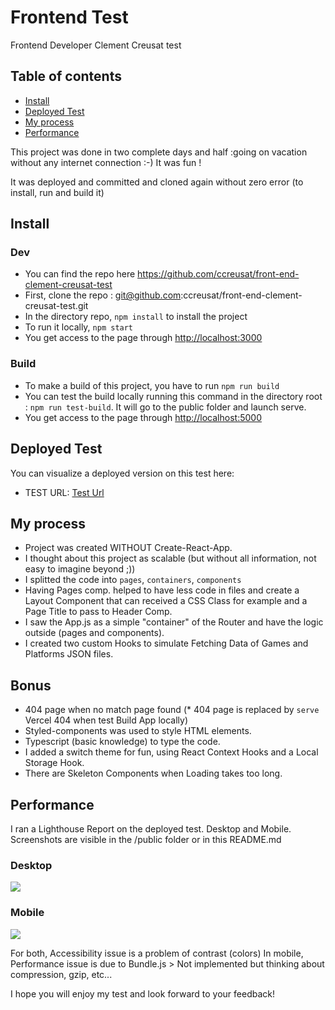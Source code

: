 # Frontend Test

Frontend Developer Clement Creusat test

## Table of contents

-   [Install](#install)
-   [Deployed Test](#deployed)
-   [My process](#my-process)
-   [Performance](#performance)

This project was done in two complete days and half :going on vacation without any internet connection :-)
It was fun !

It was deployed and committed and cloned again without zero error (to install, run and build it)

## Install

### Dev

-   You can find the repo here https://github.com/ccreusat/front-end-clement-creusat-test
-   First, clone the repo : git@github.com:ccreusat/front-end-clement-creusat-test.git
-   In the directory repo, `npm install` to install the project
-   To run it locally, `npm start`
-   You get access to the page through [http://localhost:3000](http://localhost:3000)

### Build

-   To make a build of this project, you have to run `npm run build`
-   You can test the build locally running this command in the directory root : `npm run test-build`. It will go to the public folder and launch serve.
-   You get access to the page through [http://localhost:5000](http://localhost:5000)

## Deployed Test

You can visualize a deployed version on this test here:

-   TEST URL: [Test Url](https://frontend-developer-ubisoft.vercel.app)

## My process

-   Project was created WITHOUT Create-React-App.
-   I thought about this project as scalable (but without all information, not easy to imagine beyond ;))
-   I splitted the code into `pages`, `containers`, `components`
-   Having Pages comp. helped to have less code in files and create a Layout Component that can received a CSS Class for example and a Page Title to pass to Header Comp.
-   I saw the App.js as a simple "container" of the Router and have the logic outside (pages and components).
-   I created two custom Hooks to simulate Fetching Data of Games and Platforms JSON files.

## Bonus

-   404 page when no match page found (\* 404 page is replaced by `serve` Vercel 404 when test Build App locally)
-   Styled-components was used to style HTML elements.
-   Typescript (basic knowledge) to type the code.
-   I added a switch theme for fun, using React Context Hooks and a Local Storage Hook.
-   There are Skeleton Components when Loading takes too long.

## Performance

I ran a Lighthouse Report on the deployed test. Desktop and Mobile. Screenshots are visible in the /public folder or in this README.md

### Desktop

![](https://frontend-developer-ubisoft.vercel.app/images/desktop-performance.png)

### Mobile

![](https://frontend-developer-ubisoft.vercel.app/images/mobile-performance.png)

For both, Accessibility issue is a problem of contrast (colors)
In mobile, Performance issue is due to Bundle.js > Not implemented but thinking about compression, gzip, etc...

I hope you will enjoy my test and look forward to your feedback!
